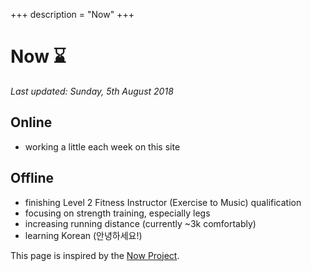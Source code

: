 +++
description = "Now"
+++
	<main>
		<h1>Now <span role="img" aria-label="timer">⌛</span></h1>
		<p><em>Last updated: Sunday, 5th August 2018</em></p>
		<h2>Online</h2>
		<ul>
			<li>working a little each week on this site</li>
		</ul>
		<h2>Offline</h2>
		<ul>
			<li>finishing Level 2 Fitness Instructor (Exercise to Music) qualification</li>
			<li>focusing on strength training, especially legs</li>
			<li>increasing running distance (currently ~3k comfortably)</li>
			<li>learning Korean (<span lang="ko">안녕하세요</span>!)</li>
		</ul>
		<p>This page is inspired by the <a href="https://nownownow.com/about" target="_blank">Now Project</a>.
	</main>